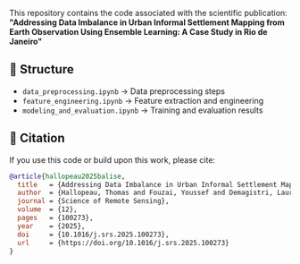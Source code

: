 This repository contains the code associated with the scientific publication: 
**"Addressing Data Imbalance in Urban Informal Settlement Mapping from Earth Observation Using Ensemble Learning: A Case Study in Rio de Janeiro"**

## 📂 Structure
- `data_preprocessing.ipynb` → Data preprocessing steps
- `feature_engineering.ipynb` → Feature extraction and engineering
- `modeling_and_evaluation.ipynb` → Training and evaluation results 

## 📄 Citation
If you use this code or build upon this work, please cite:

```bibtex
@article{hallopeau2025balise,
  title   = {Addressing Data Imbalance in Urban Informal Settlement Mapping from Earth Observation Using Ensemble Learning: A Case Study in Rio de Janeiro},
  author  = {Hallopeau, Thomas and Fouzai, Youssef and Demagistri, Laurent and Gu{\'e}rin, Joris and de Matos, Vanderlei Pascoal and Gracie, Renata and Gurgel, Helen and Barcellos, Christovam and Dessay, Nadine},
  journal = {Science of Remote Sensing},
  volume  = {12},
  pages   = {100273},
  year    = {2025},
  doi     = {10.1016/j.srs.2025.100273},
  url     = {https://doi.org/10.1016/j.srs.2025.100273}
}
